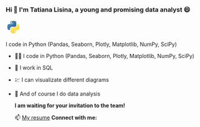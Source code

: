 ### Hi 👋 I'm Tatiana Lisina, a young and promising data analyst 😄


<img src="https://raw.githubusercontent.com/devicons/devicon/master/icons/python/python-original.svg" alt="python" width="40" height="40"/> </a> </p> I code in Python (Pandas, Seaborn, Plotly, Matplotlib, NumPy, SciPy)



- 👨‍💻 I code in Python (Pandas, Seaborn, Plotly, Matplotlib, NumPy, SciPy)
- 💬 I work in SQL
- 💹 I can visualizate different diagrams
- 💪 And of course I do data analysis

  **I am waiting for your invitation to the team!**

  📫 [My resume](https://hh.ru/resume/54995864ff0b25ccb60039ed1f646957626952)
  **Connect with me:**
  
